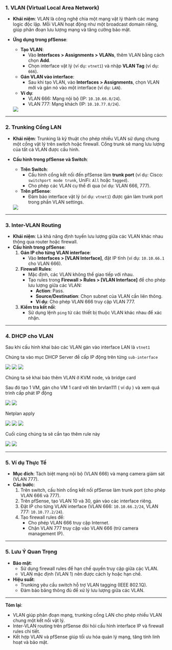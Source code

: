 ### **1. VLAN (Virtual Local Area Network)**  
- **Khái niệm**: VLAN là công nghệ chia một mạng vật lý thành các mạng logic độc lập. Mỗi VLAN hoạt động như một broadcast domain riêng, giúp phân đoạn lưu lượng mạng và tăng cường bảo mật.  
- **Ứng dụng trong pfSense**:  
  - **Tạo VLAN**:  
    - Vào **Interfaces > Assignments > VLANs**, thêm VLAN bằng cách chọn **Add**.  
    - Chọn interface vật lý (ví dụ: `vtnet1`) và nhập **VLAN Tag** (ví dụ: `666`).  
  - **Gán VLAN vào interface**:  
    - Sau khi tạo VLAN, vào **Interfaces > Assignments**, chọn VLAN mới và gán nó vào một interface (ví dụ: `LAN`).  
  - **Ví dụ**:  
    - VLAN 666: Mạng nội bộ (IP: `10.10.66.0/24`).  
    - VLAN 777: Mạng khách (IP: `10.10.77.0/24`).  

  <img src="pFsenseimages/Screenshot_100.png">
---

### **2. Trunking Cổng LAN**  
- **Khái niệm**: Trunking là kỹ thuật cho phép nhiều VLAN sử dụng chung một cổng vật lý trên switch hoặc firewall. Cổng trunk sẽ mang lưu lượng của tất cả VLAN được cấu hình.  
- **Cấu hình trong pfSense và Switch**:  
  - **Trên Switch**:  
    - Cấu hình cổng kết nối đến pfSense làm **trunk port** (ví dụ: Cisco: `switchport mode trunk`, UniFi: `All` hoặc `Tagged`).  
    - Cho phép các VLAN cụ thể đi qua (ví dụ: VLAN 666, 777).  
  - **Trên pfSense**:  
    - Đảm bảo interface vật lý (ví dụ: `vtnet1`) được gán làm trunk port trong phần VLAN settings.  

  <img src="pFsenseimages/Screenshot_101.png">
---

### **3. Inter-VLAN Routing**  
- **Khái niệm**: Là khả năng định tuyến lưu lượng giữa các VLAN khác nhau thông qua router hoặc firewall.  
- **Cấu hình trong pfSense**:  
  1. **Gán IP cho từng VLAN interface**:  
     - Vào **Interfaces > [VLAN Interface]**, đặt IP tĩnh (ví dụ: `10.10.66.1` cho VLAN 666).  
  2. **Firewall Rules**:  
     - Mặc định, các VLAN không thể giao tiếp với nhau.  
     - Tạo rules trong **Firewall > Rules > [VLAN Interface]** để cho phép lưu lượng giữa các VLAN:  
       - **Action**: Pass.  
       - **Source/Destination**: Chọn subnet của VLAN cần liên thông.  
       - **Ví dụ**: Cho phép VLAN 666 truy cập VLAN 777.  
  3. **Kiểm tra kết nối**:  
     - Sử dụng lệnh `ping` từ các thiết bị thuộc VLAN khác nhau để xác nhận.  

---
### **4. DHCP cho VLAN** 

Sau khi cấu hình khai báo các VLAN gán vào interface LAN là ``vtnet1``

Chúng ta vào mục DHCP Server để cấp IP động trên từng ``sub-interface``

  <img src="pFsenseimages/Screenshot_102.png">
  <img src="pFsenseimages/Screenshot_103.png">
  <img src="pFsenseimages/Screenshot_104.png">

Chúng ta sẽ khai báo thêm VLAN ở KVM node, và bridge card

Sau đó tạo 1 VM, gán cho VM 1 card với tên brvlan111 ( ví dụ ) và xem quá trình cấp phát IP động

  <img src="pFsenseimages/Screenshot_105.png">
  <img src="pFsenseimages/Screenshot_106.png">

Netplan apply

  <img src="pFsenseimages/Screenshot_107.png">
  <img src="pFsenseimages/Screenshot_108.png">
  <img src="pFsenseimages/Screenshot_109.png">

Cuối cùng chúng ta sẽ cần tạo thêm rule này

  <img src="pFsenseimages/Screenshot_110.png">
  <img src="pFsenseimages/Screenshot_111.png">

---
### **5. Ví dụ Thực Tế**  
- **Mục đích**: Tách biệt mạng nội bộ (VLAN 666) và mạng camera giám sát (VLAN 777).  
- **Các bước**:  
  1. Trên switch, cấu hình cổng kết nối pfSense làm trunk port (cho phép VLAN 666 và 777).  
  2. Trên pfSense, tạo VLAN 10 và 30, gán vào các interface riêng.  
  3. Đặt IP cho từng VLAN interface (VLAN 666: `10.10.66.2/24`, VLAN 777: `10.10.77.2/24`).  
  4. Tạo firewall rules để:  
     - Cho phép VLAN 666 truy cập Internet.  
     - Chặn VLAN 777 truy cập vào VLAN 666 (trừ camera management IP).  

---

### **5. Lưu Ý Quan Trọng**  
- **Bảo mật**:  
  - Sử dụng firewall rules để hạn chế quyền truy cập giữa các VLAN.  
  - VLAN mặc định (VLAN 1) nên được cách ly hoặc hạn chế.  
- **Hiệu suất**:  
  - Trunking yêu cầu switch hỗ trợ VLAN tagging (IEEE 802.1Q).  
  - Đảm bảo băng thông đủ để xử lý lưu lượng giữa các VLAN.  

---

**Tóm lại**:  
- VLAN giúp phân đoạn mạng, trunking cổng LAN cho phép nhiều VLAN chung một kết nối vật lý.  
- Inter-VLAN routing trên pfSense đòi hỏi cấu hình interface IP và firewall rules chi tiết.  
- Kết hợp VLAN và pfSense giúp tối ưu hóa quản lý mạng, tăng tính linh hoạt và bảo mật.